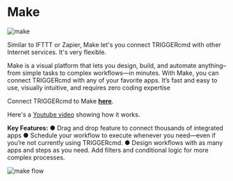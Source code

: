 # Make

![make](https://triggercmdagents.s3.amazonaws.com/Pics/Make-Formerly-Integromat-Primary-Version.jpg)

Similar to IFTTT or Zapier, Make let's you connect TRIGGERcmd with other Internet services.  It's very flexible.  

Make is a visual platform that lets you design, build, and automate anything–from simple tasks to complex workflows—in minutes.  With Make, you can connect TRIGGERcmd with any of your favorite apps. It’s fast and easy to use, visually intuitive, and requires zero coding expertise

Connect TRIGGERcmd to Make **[here](https://www.make.com/en/integrations/triggercmd?utm_source=triggercmd&utm_medium=partner&utm_campaign=triggercmd-partner-program)**.

Here's a [Youtube video](https://youtu.be/KLCFZpLEnwU) showing how it works.

**Key Features:**
●	Drag and drop feature to connect thousands of integrated apps
●	Schedule your workflow to execute whenever you need—even if you’re not currently using TRIGGERcmd.
●	Design workflows with as many apps and steps as you need. Add filters and conditional logic for more complex processes. 

![make flow](https://triggercmdagents.s3.amazonaws.com/Pics/make_flow.png)